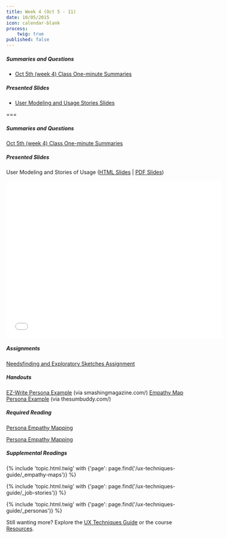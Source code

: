 ```yaml
---
title: Week 4 (Oct 5 - 11)
date: 10/05/2015
icon: calendar-blank
process:
    twig: true
published: false
---
```


##### Summaries and Questions
*   [Oct 5th (week 4) Class One-minute Summaries](https://canvas.sfu.ca/courses/22099/discussion_topics/382626)

##### Presented Slides
*   [User Modeling and Usage Stories Slides](http://slides.com/paulhibbitts/cmpt-363-153-slides-in-progress#/)  

===

<style>iframe.embedly-card{float:left;}</style>
##### Summaries and Questions
[Oct 5th (week 4) Class One-minute Summaries](https://canvas.sfu.ca/courses/22099/discussion_topics/382626)

##### Presented Slides  
User Modeling and Stories of Usage ([HTML Slides](http://slides.com/paulhibbitts/cmpt-363-153-slides-in-progress#/) | [PDF Slides](http://1drv.ms/1TNqz4z))

<div class="row">
  <div class="col s10">
    <div class="video-container"><iframe src="//slides.com/paulhibbitts/cmpt-363-153-slides-in-progress/embed?style=light" width="576" height="420" scrolling="no" frameborder="0" webkitallowfullscreen mozallowfullscreen allowfullscreen></iframe></div>
    </div>
  </div>

##### Assignments  
[Needsfinding and Exploratory Sketches Assignment](https://canvas.sfu.ca/courses/22099/assignments/112758)  

##### Handouts  
[EZ-Write Persona Example](http://www.smashingmagazine.com/2014/08/06/a-closer-look-at-personas-part-1/) (via smashingmagazine.com/)
[Empathy Map Persona Example](http://thesumbuddy.com/2014/04/05/2-useful-tools-understand-customer/) (via thesumbuddy.com/)  

##### Required Reading  
[Persona Empathy Mapping](http://www.cooper.com/journal/2014/05/persona-empathy-mapping)
<div class="row"> <div class="col s10">
  <a class="embedly-card" href="http://www.cooper.com/journal/2014/05/persona-empathy-mapping">Persona Empathy Mapping</a>
<script async src="//cdn.embedly.com/widgets/platform.js" charset="UTF-8"></script></div></div>

##### Supplemental Readings
{% include 'topic.html.twig' with {'page': page.find('/ux-techniques-guide/_empathy-maps')} %}  

{% include 'topic.html.twig' with {'page': page.find('/ux-techniques-guide/_job-stories')} %}  

{% include 'topic.html.twig' with {'page': page.find('/ux-techniques-guide/_personas')} %}  

Still wanting more? Explore the [UX Techniques Guide](../../ux-techniques-guide) or the course [Resources](../../resources).  
